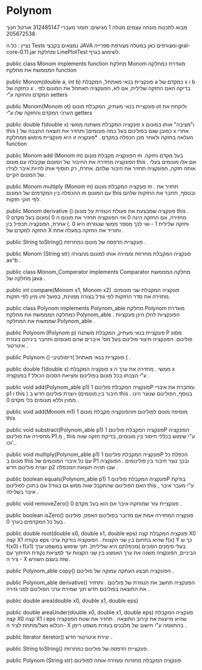 # Polynom
מבוא לתכנות מונחה עצמים מטלה 1 מגישים: תומר מעברי 312485147 אורטל חנוך 205672538

נציין : כל ה Tests נמצאים בקבצי JAVA ומצורפים כאן במטלה מצורפת ספרייה gral-core-0.11.jar ומחלקת LinePlotTest לשימוש בגרף.

public class Monom implements function מחלקת Monom מוגדרת כמחלקה המממשת את מחלקת function

public Monom(double a, int b) פונקציית בנאי מאתחל, המקבלת a כמקדם של x ו b כחזקה של x . בדיקה האם החזקה שלילית, אם לא, הפונקציה תאתחל את המונום לפי המקדם והחזקה ע"י setters

public Monom(Monom ot) פונקציית בנאי מעתיק, המקבלת מונום ot ולוקחת את הערכי המקדם והחזקה שלו ע"י getters

public double f(double x) פונקציה המקבלת משתנה ממשי x ו"מציבה" אותו במונום this ) כמובן שגם בפולינום בעל כמה מונומים( ותחזיר את תוצאה ההצבה של x אחרי העלאה בחזקה ולאחר מכן הכפלה במקדם . *פונקציה זו היא פונקציית מימוש ממחלקת function

public Monom add (Monom m) הפונקציה מקבלת מונום m בעל מקדם וחזקה. הפונקציה מחזירה את החיבור של המונום שקיבלה עם מונום this . אם אלו מונומים בעלי אותה חזקה, הפונקציה תחזיר את חיבור שלהם. אחרת, רק תוסיף אותו להיות איבר לצידו של המונום הקיים.

public Monom multiply (Monom m) פונקציה המקבלת מונום m . תחזיר את ההכפלה בין המקדמים של המונום m עם המונום this ובנוסף, תחבר את החזקות שלהם לפי חוקי חזקות.

public Monom derivative () פונקציה שמבצעת את פעולת הנגזרת על מונום this . מחזירה, אם החזקה הינה 0 אזי הפונקציה תחזיר את מונום ה 0 )מונום בעל מקדם 0 וחזקה שלילית 1 - ואי לכך מספר ממשי שנגזרתו היא 0 .) אחרת, הפונקציה תכפיל בין החזקה למקדם של X ותוריד את החזקה במעלה אחת .

public String toString() פונקציית הדפסה של מונום כמחרוזת .

public Monom (String str) פונקציה המקבלת מחרוזת וממירה אותו למונום מהצורה ax^b .

public class Monom_Comperator implements Comparator מחלקה המממשת מחלקה של java .

public int compare(Monom x1, Monom x2) פונקציה המקבלת שני מונומים. מחזירה את סדר החזקות לפי גודל בצורה ממוינת, בפועל זהו מיון לפי חזקות.

public class Polynom implements Polynom_able מחלקת Polynom מוגדרת כמחלקה המממשת את מחלקת Polynom_able . הפונקציות להלן הינן פונקציות שממשות את המחלקה Polynom_able .

public Polynom (Polynom p) פונקציית בנאי מעתיק, המקבלת משתנה P מסוג פולינום. הפונקציה תיצור פולינום בעל מס' איברים שהם מונומים ותחבר ביניהם בעזרת איטרטור .

public Polynom () פונקציית בנאי מאתחל )דיפולטיבי ( .

public double f(double x) פונקציה המקבלת x ממשי . מחזירה את ערך ה x בפונקציה f ע"י הצבתו בכל מונום בפולינום ומציאת הסכום הכולל .

public void add(Polynom_able p1) פונקציה המקבלת פולינום 1P ומחברת את איברי p1 ו this ) חיבור בין מונומים) ויוצרת פולינום חדש ב this . בנוסף, הפולינום שנוצר הינו ממוין וללא מונומים בלי מקדם 0 .

public void add(Monom m1) הפונקציה מקבלת מונום 1m מוסיפה מונום לפולינום this

public void substract(Polynom_able p1) פונקציה המקבלת פולינום 1P הפונקציה מחסירה את פולינום P1 מ , this ע"י שימוש בכללי חיסור בין מונומים, בדיקת חזקה שווה וכו'..

public void multiply(Polynom_able p1) פונקציה המקבלת פולינום 1P הכפלת כל מונום ב this עם כל איברי המונומים של P1 ובכך נוצר חיבור בין פולינומים . הפונקציה יוצרת פולינום חדש p2 שבו תהיה תוצאת המכפלה .

public boolean equals(Polynom_able p1) פונקציה המקבלת פולינום 1P בודקת האם הפולינום שהתקבל שווה ממש גם בגודל וגם בתוכן לפולינום this , ע"י מעבר איבר איבר בשלילה .

public void removeZero() פונקציית עזר שמוחקת איבר אם הוא בעל מקדם 0 .

public boolean isZero() פונקציה המחזירה אמת אם מדובר בפולינום האפס, פולינום בעל כל המקדמים בערך 0 .

public double root(double x0, double x1, double eps) פונקציה המקבלת קצה X0 קצה X1 ונקודה eps שהיא בתחום בין שני הקצוות . הפונקציה בודקת ערכי f(x) Y כך ש f(x0) ו f(x1) בעלי סימנים הפוכים )מכפלתם היא שלילית(. תוך שימוש במשפט ערך הביניים, הפונקציה משנה את ערך האמצע בין שני הקצוות עד למציאת נקודת החיתוך עם ציר ה - X שזה בעצם השורש.

public Polynom_able copy() הפונקציה תבצע העתקה עמוקה של פולינום .

public Polynom_able derivative() הפונקציה תחשב את הנגזרת של פולינום . ותחזיר את התוצאה בפולינום חדש תוך שמירת ערכי הפולינום לפני גזירה .

public double area(double x0, double x1, double eps)

public double areaUnder(double x0, double x1, double eps) פונקציה המקבלת קצה X0 קצה X1 ו eps שהיא מייצגת את קירוב התוצאה . תחזיר את שטח הפונקציה הכלוא מעל/מתחת לציר ה- X בהתאמה ע"י חישוב של מלבנים בעזרת משפט רימן .

public Iterator iteretor() יצירת איטרטור חדש .

public String toString() פונקציית הדפסה של פולינום כמחרוזת .

public Polynom (String str) פונקציה המקבלת מחזרות וממירה אותה לפולינום
